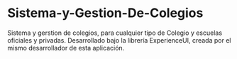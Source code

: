 # Sistema-y-Gestion-De-Colegios
Sistema y gerstion de colegios, para cualquier tipo de Colegio y escuelas oficiales y privadas. Desarrollado bajo la librería ExperienceUI, creada por el mismo desarrollador de esta aplicación.
